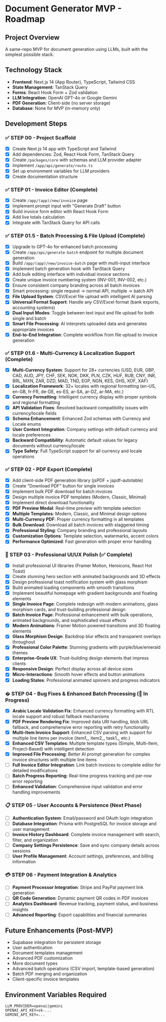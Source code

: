 # Document Generator MVP - Roadmap

## Project Overview

A same-repo MVP for document generation using LLMs, built with the simplest possible stack.

## Technology Stack

- **Frontend**: Next.js 14 (App Router), TypeScript, Tailwind CSS
- **State Management**: TanStack Query
- **Forms**: React Hook Form + Zod validation
- **LLM Integration**: OpenAI GPT-4o or Google Gemini
- **PDF Generation**: Client-side (no server storage)
- **Database**: None for MVP (in-memory only)

## Development Steps

### ✅ STEP 00 - Project Scaffold

- [x] Create Next.js 14 app with TypeScript and Tailwind
- [x] Add dependencies: Zod, React Hook Form, TanStack Query
- [x] Create `/packages/core` with schemas and LLM provider adapter
- [x] Implement `/app/api/generate/route.ts`
- [x] Set up environment variables for LLM providers
- [x] Create documentation structure

### ✅ STEP 01 - Invoice Editor (Complete)

- [x] Create `/app/(app)/new/invoice` page
- [x] Implement prompt input with "Generate Draft" button
- [x] Build invoice form editor with React Hook Form
- [x] Add live totals calculation
- [x] Integrate with TanStack Query for API calls

### ✅ STEP 01.5 - Batch Processing & File Upload (Complete)

- [x] Upgrade to GPT-4o for enhanced batch processing
- [x] Create `/app/api/generate-batch` endpoint for multiple document generation
- [x] Build `/app/(app)/new/invoice-batch` page with multi-input interface
- [x] Implement batch generation hook with TanStack Query
- [x] Add bulk editing interface with individual invoice sections
- [x] Create unique invoice numbering system (INV-001, INV-002, etc.)
- [x] Ensure consistent company branding across all batch invoices
- [x] Smart processing: single request → normal API, multiple → batch API
- [x] **File Upload System**: CSV/Excel file upload with intelligent AI parsing
- [x] **Universal Format Support**: Handle any CSV/Excel format (bank exports, accounting systems)
- [x] **Dual Input Modes**: Toggle between text input and file upload for both single and batch
- [x] **Smart File Processing**: AI interprets uploaded data and generates appropriate invoices
- [x] **End-to-End Integration**: Complete workflow from file upload to invoice generation

### ✅ STEP 01.6 - Multi-Currency & Localization Support (Complete)

- [x] **Multi-Currency System**: Support for 28+ currencies (USD, EUR, GBP, CAD, AUD, JPY, CHF, SEK, NOK, DKK, PLN, CZK, HUF, RUB, CNY, INR, BRL, MXN, ZAR, DZD, MAD, TND, EGP, NGN, KES, GHS, XOF, XAF)
- [x] **Localization Framework**: 32+ locales with regional formatting (en-US, en-GB, fr-FR, de-DE, es-ES, ar-SA, ar-DZ, ar-MA, etc.)
- [x] **Currency Formatting**: Intelligent currency display with proper symbols and regional formatting
- [x] **API Validation Fixes**: Resolved backward compatibility issues with currency/locale fields
- [x] **Schema Enhancement**: Enhanced Zod schemas with Currency and Locale enums
- [x] **User Context Integration**: Company settings with default currency and locale preferences
- [x] **Backward Compatibility**: Automatic default values for legacy documents without currency/locale
- [x] **Type Safety**: Full TypeScript support for all currency and locale operations

### ✅ STEP 02 - PDF Export (Complete)

- [x] Add client-side PDF generation library (jsPDF + jspdf-autotable)
- [x] Create "Download PDF" button for single invoices
- [x] Implement bulk PDF download for batch invoices
- [x] Design multiple invoice PDF templates (Modern, Classic, Minimal)
- [x] Implement direct download functionality
- [x] **PDF Preview Modal**: Real-time preview with template selection
- [x] **Multiple Templates**: Modern, Classic, and Minimal design options
- [x] **Multi-Currency PDF**: Proper currency formatting in all templates
- [x] **Bulk Download**: Download all batch invoices with staggered timing
- [x] **Professional Styling**: Company branding and professional layouts
- [x] **Customization Options**: Template selection, watermarks, accent colors
- [x] **Performance Optimized**: Fast generation with proper error handling

### 🎨 STEP 03 - Professional UI/UX Polish (✅ Complete)

- [x] Install professional UI libraries (Framer Motion, Heroicons, React Hot Toast)
- [x] Create stunning hero section with animated backgrounds and 3D effects
- [x] Design professional toast notification system with glass morphism
- [x] Build animated loading components with smooth transitions
- [x] Implement beautiful homepage with gradient backgrounds and floating elements
- [x] **Single Invoice Page**: Complete redesign with modern animations, glass morphism cards, and trust-building professional design
- [x] **Batch Invoice Page**: Professional enhancement with bulk operations, animated backgrounds, and sophisticated visual effects
- [x] **Modern Animations**: Framer Motion powered transitions and 3D floating elements
- [x] **Glass Morphism Design**: Backdrop blur effects and transparent overlays throughout
- [x] **Professional Color Palette**: Stunning gradients with purple/blue/emerald themes
- [x] **Enterprise-Grade UX**: Trust-building design elements that impress clients
- [x] **Responsive Design**: Perfect display across all device sizes
- [x] **Micro-Interactions**: Smooth hover effects and button animations
- [x] **Loading States**: Professional animated spinners and progress indicators

### � STEP 04 - Bug Fixes & Enhanced Batch Processing (🚧 In Progress)

- [x] **Arabic Locale Validation Fix**: Enhanced currency formatting with RTL locale support and robust fallback mechanisms
- [x] **PDF Preview Rendering Fix**: Improved data URI handling, blob URL fallback, and comprehensive error reporting with retry functionality
- [x] **Multi-Item Invoice Support**: Enhanced CSV parsing with support for multiple line items per invoice (item1_, item2_, task1_, etc.)
- [x] **Enhanced CSV Templates**: Multiple template types (Simple, Multi-Item, Project-Based) with intelligent detection
- [x] **Improved File Processing**: Better AI prompt generation for complex invoice structures with multiple line items
- [ ] **Full Invoice Editor Integration**: Link batch invoices to complete editor for detailed modifications
- [ ] **Batch Progress Reporting**: Real-time progress tracking and per-row error reporting
- [ ] **Enhanced Validation**: Comprehensive input validation and error handling improvements

### 📋 STEP 05 - User Accounts & Persistence (Next Phase)

- [ ] **Authentication System**: Email/password and OAuth login integration
- [ ] **Database Integration**: Prisma with PostgreSQL for invoice storage and user management  
- [ ] **Invoice History Dashboard**: Complete invoice management with search, filter, and organization
- [ ] **Company Settings Persistence**: Save and sync company details across sessions
- [ ] **User Profile Management**: Account settings, preferences, and billing information

### 💳 STEP 06 - Payment Integration & Analytics

- [ ] **Payment Processor Integration**: Stripe and PayPal payment link generation
- [ ] **QR Code Generation**: Dynamic payment QR codes in PDF invoices
- [ ] **Analytics Dashboard**: Revenue tracking, payment status, and business insights
- [ ] **Advanced Reporting**: Export capabilities and financial summaries

## Future Enhancements (Post-MVP)

- Supabase integration for persistent storage
- User authentication
- Document templates management
- Advanced PDF customization
- More document types
- Advanced batch operations (CSV import, template-based generation)
- Batch PDF merging and organization
- Client-specific invoice templates

## Environment Variables Required

```
LLM_PROVIDER=openai|gemini
OPENAI_API_KEY=sk-...
GEMINI_API_KEY=...
```
